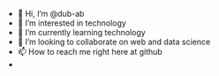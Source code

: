 - 👋 Hi, I’m @dub-ab
- 👀 I’m interested in technology
- 🌱 I’m currently learning technology
- 💞️ I’m looking to collaborate on web and data science
- 📫 How to reach me right here at github
- 
<!---
dub-ab/dub-ab is a ✨ special ✨ repository because its `README.md` (this file) appears on your GitHub profile.
You can click the Preview link to take a look at your changes.
--->
